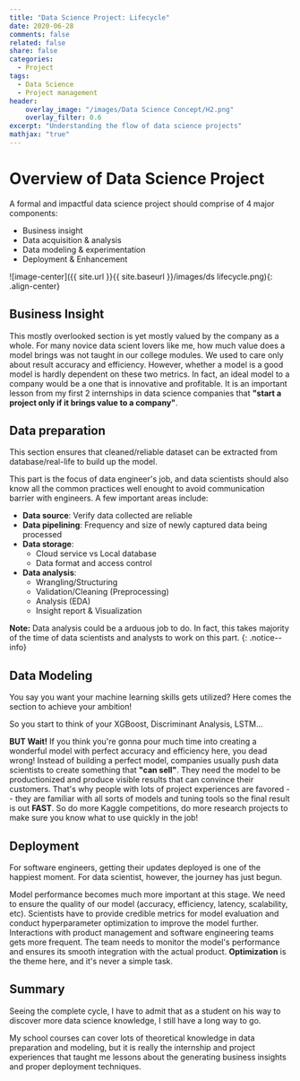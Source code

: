 ```yaml
---
title: "Data Science Project: Lifecycle"
date: 2020-06-28
comments: false
related: false
share: false
categories:
  - Project
tags: 
  - Data Science
  - Project management
header:
    overlay_image: "/images/Data Science Concept/H2.png"
    overlay_filter: 0.6
excerpt: "Understanding the flow of data science projects"
mathjax: "true"
---
```

# Overview of Data Science Project

<!--- Most people started their first data science project in campus life, if not their first job experience. However, few started in a proper manner. It is natural for them to have such projects to have a taste of how various data science concepts and tools gets utilised in a project. However, it is important that we following a standardized project workflow when we actually start our work. Some companies might teach you how to run through a data science project in their own fashion. Most data science teams, however, are less likely to give you a step-by-step guidance on the exact flow of such project. This is especially true in recent years, where the data science teams in each companies have reached a scale enough to tolerate small deviations cause by your ignorance of project lifecycle. However, it would be nice to the team you are working with if you have already mastered this simple yet important concept, as it not only amazes your colleagues and boss, but also makes your tranmission between stages of the project much smoother. --->

A formal and impactful data science project should comprise of 4 major components:
- Business insight
- Data acquisition & analysis
- Data modeling & experimentation
- Deployment & Enhancement

![image-center]({{ site.url }}{{ site.baseurl }}/images/ds lifecycle.png){: .align-center}

## Business Insight
This mostly overlooked section is yet mostly valued by the company as a whole. For many novice data scient lovers like me, how much value does a model brings was not taught in our college modules. We used to care only about result accuracy and efficiency. However, whether a model is a good model is hardly dependent on these two metrics. In fact, an ideal model to a company would be a one that is innovative and profitable. It is an important lesson from my first 2 internships in data science companies that __"start a project only if it brings value to a company"__.

## Data preparation
This section ensures that cleaned/reliable dataset can be extracted from database/real-life to build up the model.

This part is the focus of data engineer's job, and data scientists should also know all the common practices well enought to avoid communication barrier with engineers. A few important areas include:
- __Data source__: Verify data collected are reliable
- __Data pipelining__: Frequency and size of newly captured data being processed
- __Data storage__: 
    - Cloud service vs Local database
    - Data format and access control
- __Data analysis__:
    - Wrangling/Structuring
    - Validation/Cleaning (Preprocessing)
    - Analysis (EDA)
    - Insight report & Visualization

**Note:** Data analysis could be a arduous job to do. In fact, this takes majority of the time of data scientists and analysts to work on this part.
{: .notice--info}

## Data Modeling
You say you want your machine learning skills gets utilized? Here comes the section to achieve your ambition!

So you start to think of your XGBoost, Discriminant Analysis, LSTM...

__BUT Wait!__ If you think you're gonna pour much time into creating a wonderful model with perfect accuracy and efficiency here, you dead wrong! Instead of building a perfect model, companies usually push data scientists to create something that __"can sell"__. They need the model to be productionized and produce visible results that can convince their customers. That's why people with lots of project experiences are favored -- they are familiar with all sorts of models and tuning tools so the final result is out __FAST__. So do more Kaggle competitions, do more research projects to make sure you know what to use quickly in the job!

## Deployment
For software engineers, getting their updates deployed is one of the happiest moment. For data scientist, however, the journey has just begun. 

Model performance becomes much more important at this stage. We need to ensure the quality of our model (accuracy, efficiency, latency, scalability, etc). Scientists have to provide credible metrics for model evaluation and conduct hyperparameter optimization to improve the model further. Interactions with product management and software engineering teams gets more frequent. The team needs to monitor the model's performance and ensures its smooth integration with the actual product. __Optimization__ is the theme here, and it's never a simple task. 

## Summary
Seeing the complete cycle, I have to admit that as a student on his way to discover more data science knowledge, I still have a long way to go. 

My school courses can cover lots of theoretical knowledge in data preparation and modeling, but it is really the internship and project experiences that taught me lessons about the generating business insights and proper deployment techniques. 